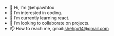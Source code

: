 - 👋 Hi, I’m @ehpawhtoo
- 👀 I’m interested in coding.
- 🌱 I’m currently learning react.
- 💞️ I’m looking to collaborate on projects.
- 📫 How to reach me, gmail:shehpo14@gmail.com

<!---
ehpawhtoo/ehpawhtoo is a ✨ special ✨ repository because its `README.md` (this file) appears on your GitHub profile.
You can click the Preview link to take a look at your changes.
--->
